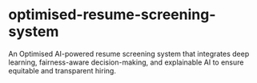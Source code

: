 # optimised-resume-screening-system
An Optimised AI-powered resume screening system that integrates deep learning, fairness-aware decision-making, and explainable AI to ensure equitable and transparent hiring.
